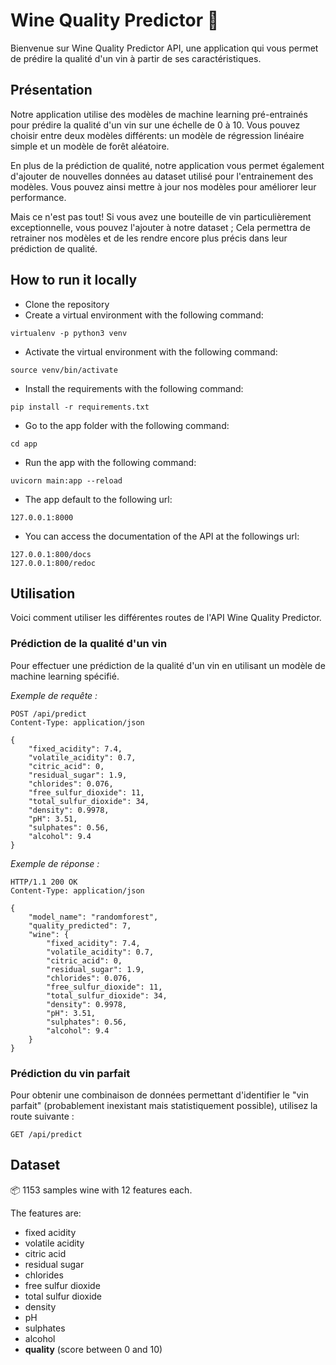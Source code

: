 # Wine Quality Predictor 🍷

Bienvenue sur Wine Quality Predictor API, une application qui vous permet de prédire la qualité d'un vin à partir de ses
caractéristiques.

## Présentation

Notre application utilise des modèles de machine learning pré-entrainés pour prédire la qualité d'un vin sur une échelle
de 0 à 10. Vous pouvez choisir entre deux modèles différents: un modèle de régression linéaire simple et un modèle de
forêt aléatoire.

En plus de la prédiction de qualité, notre application vous permet également d'ajouter de nouvelles données au dataset
utilisé pour l'entrainement des modèles. Vous pouvez ainsi mettre à jour nos modèles pour améliorer leur performance.

Mais ce n'est pas tout! Si vous avez une bouteille de vin particulièrement exceptionnelle, vous pouvez l'ajouter à notre
dataset ; Cela permettra de retrainer nos modèles et de les rendre encore plus précis dans leur prédiction de qualité.

## How to run it locally

- Clone the repository
- Create a virtual environment with the following command:

```
virtualenv -p python3 venv
```

- Activate the virtual environment with the following command:

```
source venv/bin/activate
```

- Install the requirements with the following command:

```
pip install -r requirements.txt
```

- Go to the app folder with the following command:

```
cd app
```

- Run the app with the following command:

```
uvicorn main:app --reload
```

- The app default to the following url:

```
127.0.0.1:8000
```

- You can access the documentation of the API at the followings url:

```
127.0.0.1:800/docs
127.0.0.1:800/redoc
```

## Utilisation

Voici comment utiliser les différentes routes de l'API Wine Quality Predictor.

### Prédiction de la qualité d'un vin

Pour effectuer une prédiction de la qualité d'un vin en utilisant un modèle de machine learning spécifié.

*Exemple de requête :*

```http request
POST /api/predict
Content-Type: application/json

{
    "fixed_acidity": 7.4,
    "volatile_acidity": 0.7,
    "citric_acid": 0,
    "residual_sugar": 1.9,
    "chlorides": 0.076,
    "free_sulfur_dioxide": 11,
    "total_sulfur_dioxide": 34,
    "density": 0.9978,
    "pH": 3.51,
    "sulphates": 0.56,
    "alcohol": 9.4
}

```

*Exemple de réponse :*

```http request
HTTP/1.1 200 OK
Content-Type: application/json

{
    "model_name": "randomforest",
    "quality_predicted": 7,
    "wine": {
        "fixed_acidity": 7.4,
        "volatile_acidity": 0.7,
        "citric_acid": 0,
        "residual_sugar": 1.9,
        "chlorides": 0.076,
        "free_sulfur_dioxide": 11,
        "total_sulfur_dioxide": 34,
        "density": 0.9978,
        "pH": 3.51,
        "sulphates": 0.56,
        "alcohol": 9.4
    }
}
```

### Prédiction du vin parfait

Pour obtenir une combinaison de données permettant d'identifier le "vin parfait" (probablement inexistant mais
statistiquement possible), utilisez la route suivante :

```http request
GET /api/predict
```

## Dataset

📦 1153 samples wine with 12 features each.

The features are:

- fixed acidity
- volatile acidity
- citric acid
- residual sugar
- chlorides
- free sulfur dioxide
- total sulfur dioxide
- density
- pH
- sulphates
- alcohol
- **quality** (score between 0 and 10)


